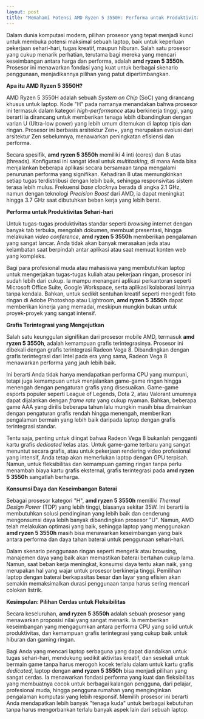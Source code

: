 ```yaml
---
layout: post
title: "Memahami Potensi AMD Ryzen 5 3550H: Performa untuk Produktivitas dan Gaming Ringan"
---
```


Dalam dunia komputasi modern, pilihan prosesor yang tepat menjadi kunci untuk membuka potensi maksimal sebuah laptop, baik untuk keperluan pekerjaan sehari-hari, tugas kreatif, maupun hiburan. Salah satu prosesor yang cukup menarik perhatian, terutama bagi mereka yang mencari keseimbangan antara harga dan performa, adalah **amd ryzen 5 3550h**. Prosesor ini menawarkan fondasi yang kuat untuk berbagai skenario penggunaan, menjadikannya pilihan yang patut dipertimbangkan.

**Apa itu AMD Ryzen 5 3550H?**

AMD Ryzen 5 3550H adalah sebuah *System on Chip* (SoC) yang dirancang khusus untuk laptop. Kode "H" pada namanya menandakan bahwa prosesor ini termasuk dalam kategori *high-performance* atau berkinerja tinggi, yang berarti ia dirancang untuk memberikan tenaga lebih dibandingkan dengan varian U (Ultra-low power) yang lebih umum ditemukan di laptop tipis dan ringan. Prosesor ini berbasis arsitektur Zen+, yang merupakan evolusi dari arsitektur Zen sebelumnya, menawarkan peningkatan efisiensi dan performa.

Secara spesifik, **amd ryzen 5 3550h** memiliki 4 inti (cores) dan 8 utas (threads). Konfigurasi ini sangat ideal untuk *multitasking*, di mana Anda bisa menjalankan beberapa aplikasi secara bersamaan tanpa mengalami penurunan performa yang signifikan. Kehadiran 8 utas memungkinkan setiap tugas terdistribusi dengan lebih baik, sehingga responsivitas sistem terasa lebih mulus. Frekuensi *base clock*nya berada di angka 2.1 GHz, namun dengan teknologi *Precision Boost* dari AMD, ia dapat meningkat hingga 3.7 GHz saat dibutuhkan beban kerja yang lebih berat.

**Performa untuk Produktivitas Sehari-hari**

Untuk tugas-tugas produktivitas standar seperti *browsing* internet dengan banyak tab terbuka, mengolah dokumen, membuat presentasi, hingga melakukan *video conference*, **amd ryzen 5 3550h** memberikan pengalaman yang sangat lancar. Anda tidak akan banyak merasakan jeda atau kelambatan saat berpindah antar aplikasi atau saat memuat konten web yang kompleks.

Bagi para profesional muda atau mahasiswa yang membutuhkan laptop untuk mengerjakan tugas-tugas kuliah atau pekerjaan ringan, prosesor ini sudah lebih dari cukup. Ia mampu menangani aplikasi perkantoran seperti Microsoft Office Suite, Google Workspace, serta aplikasi kolaborasi lainnya tanpa kendala. Bahkan, untuk sedikit sentuhan kreatif seperti mengedit foto ringan di Adobe Photoshop atau Lightroom, **amd ryzen 5 3550h** dapat memberikan kinerja yang memadai, meskipun mungkin bukan untuk proyek-proyek yang sangat intensif.

**Grafis Terintegrasi yang Mengejutkan**

Salah satu keunggulan signifikan dari prosesor mobile AMD, termasuk **amd ryzen 5 3550h**, adalah kemampuan grafis terintegrasinya. Prosesor ini dibekali dengan grafis terintegrasi Radeon Vega 8. Dibandingkan dengan grafis terintegrasi dari Intel pada era yang sama, Radeon Vega 8 menawarkan performa yang jauh lebih baik.

Ini berarti Anda tidak hanya mendapatkan performa CPU yang mumpuni, tetapi juga kemampuan untuk menjalankan game-game ringan hingga menengah dengan pengaturan grafis yang disesuaikan. Game-game esports populer seperti League of Legends, Dota 2, atau Valorant umumnya dapat dijalankan dengan *frame rate* yang cukup nyaman. Bahkan, beberapa game AAA yang dirilis beberapa tahun lalu mungkin masih bisa dimainkan dengan pengaturan grafis rendah hingga menengah, memberikan pengalaman bermain yang lebih baik daripada laptop dengan grafis terintegrasi standar.

Tentu saja, penting untuk diingat bahwa Radeon Vega 8 bukanlah pengganti kartu grafis *dedicated* kelas atas. Untuk game-game terbaru yang sangat menuntut secara grafis, atau untuk pekerjaan rendering video profesional yang intensif, Anda tetap akan memerlukan laptop dengan GPU terpisah. Namun, untuk fleksibilitas dan kemampuan gaming ringan tanpa perlu menambah biaya kartu grafis eksternal, grafis terintegrasi pada **amd ryzen 5 3550h** sangatlah berharga.

**Konsumsi Daya dan Keseimbangan Baterai**

Sebagai prosesor kategori "H", **amd ryzen 5 3550h** memiliki *Thermal Design Power* (TDP) yang lebih tinggi, biasanya sekitar 35W. Ini berarti ia membutuhkan solusi pendinginan yang lebih baik dan cenderung mengonsumsi daya lebih banyak dibandingkan prosesor "U". Namun, AMD telah melakukan optimasi yang baik, sehingga laptop yang menggunakan **amd ryzen 5 3550h** masih bisa menawarkan keseimbangan yang baik antara performa dan daya tahan baterai untuk penggunaan sehari-hari.

Dalam skenario penggunaan ringan seperti mengetik atau browsing, manajemen daya yang baik akan memastikan baterai bertahan cukup lama. Namun, saat beban kerja meningkat, konsumsi daya tentu akan naik, yang merupakan hal yang wajar untuk prosesor berkinerja tinggi. Pemilihan laptop dengan baterai berkapasitas besar dan layar yang efisien akan semakin memaksimalkan durasi penggunaan tanpa harus sering mencari colokan listrik.

**Kesimpulan: Pilihan Cerdas untuk Fleksibilitas**

Secara keseluruhan, **amd ryzen 5 3550h** adalah sebuah prosesor yang menawarkan proposisi nilai yang sangat menarik. Ia memberikan keseimbangan yang mengagumkan antara performa CPU yang solid untuk produktivitas, dan kemampuan grafis terintegrasi yang cukup baik untuk hiburan dan gaming ringan.

Bagi Anda yang mencari laptop serbaguna yang dapat diandalkan untuk tugas sehari-hari, mendukung sedikit aktivitas kreatif, dan sesekali untuk bermain game tanpa harus merogoh kocek terlalu dalam untuk kartu grafis *dedicated*, laptop dengan **amd ryzen 5 3550h** bisa menjadi pilihan yang sangat cerdas. Ia menawarkan fondasi performa yang kuat dan fleksibilitas yang membuatnya cocok untuk berbagai kalangan pengguna, dari pelajar, profesional muda, hingga pengguna rumahan yang menginginkan pengalaman komputasi yang lebih responsif. Memilih prosesor ini berarti Anda mendapatkan lebih banyak "tenaga kuda" untuk berbagai kebutuhan tanpa harus mengorbankan terlalu banyak aspek lain dari sebuah laptop.
